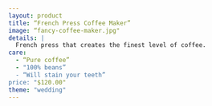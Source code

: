 ```yaml
---
layout: product
title: “French Press Coffee Maker”
image: “fancy-coffee-maker.jpg"
details: |
  French press that creates the finest level of coffee.
care:
  - “Pure coffee”
  - "100% beans”
  - “Will stain your teeth”
price: "$120.00"
theme: "wedding"
---
```

